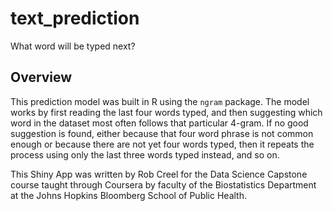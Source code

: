 # text_prediction
What word will be typed next?

## Overview

This prediction model was built in R using the `ngram` package.  The model works by first reading the last four words typed, and then suggesting which word in the dataset most often follows that particular 4-gram.  If no good suggestion is found, either because that four word phrase is not common enough or because there are not yet four words typed, then it repeats the process using only the last three words typed instead, and so on.

This Shiny App was written by Rob Creel for the Data Science Capstone course taught through Coursera by faculty of the Biostatistics Department at the Johns Hopkins Bloomberg School of Public Health. 